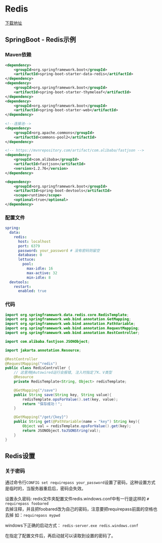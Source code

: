 # Redis
[下载地址](https://github.com/tporadowski/redis/releases)

## SpringBoot - Redis示例
### Maven依赖
```xml
<dependency>
    <groupId>org.springframework.boot</groupId>
    <artifactId>spring-boot-starter-data-redis</artifactId>
</dependency>
<dependency>
    <groupId>org.springframework.boot</groupId>
    <artifactId>spring-boot-starter-thymeleaf</artifactId>
</dependency>
<dependency>
    <groupId>org.springframework.boot</groupId>
    <artifactId>spring-boot-starter-web</artifactId>
</dependency>
		
<!--连接池-->
<dependency>
    <groupId>org.apache.commons</groupId>
    <artifactId>commons-pool2</artifactId>
</dependency>

<!-- https://mvnrepository.com/artifact/com.alibaba/fastjson -->
<dependency>
    <groupId>com.alibaba</groupId>
    <artifactId>fastjson</artifactId>
    <version>1.2.76</version>
</dependency>

<dependency>
    <groupId>org.springframework.boot</groupId>
    <artifactId>spring-boot-devtools</artifactId>
    <scope>runtime</scope>
    <optional>true</optional>
</dependency>
```

### 配置文件
```yml
spring:
  data:
    redis:
      host: localhost
      port: 6379
      password: your_password # 没有密码则留空
      database: 0
      lettuce:
        pool:
          max-idle: 16
          max-active: 32
          min-idle: 8
  devtools:
    restart:
      enabled: true
```

### 代码
```java
import org.springframework.data.redis.core.RedisTemplate;
import org.springframework.web.bind.annotation.GetMapping;
import org.springframework.web.bind.annotation.PathVariable;
import org.springframework.web.bind.annotation.RequestMapping;
import org.springframework.web.bind.annotation.RestController;

import com.alibaba.fastjson.JSONObject;

import jakarta.annotation.Resource;

@RestController
@RequestMapping("redis")
public class RedisController {
    // 这里用@Autowired运行会报错, 注入时指定了K、V类型
    @Resource
    private RedisTemplate<String, Object> redisTemplate;

    @GetMapping("/save")
    public String save(String key, String value){
        redisTemplate.opsForValue().set(key, value);
        return "保存成功！";
    }

    @GetMapping("/get/{key}")
    public String get(@PathVariable(name = "key") String key){
    	Object val = redisTemplate.opsForValue().get(key);
    	return JSONObject.toJSONString(val);
    }
}
```

## Redis设置
### 关于密码
通过命令行`CONFIG set requirepass your_password`设置了密码，这种设置方式是临时的，当服务器重启后，密码会失效。

设置永久密码:
redis文件夹配置文件redis.windows.conf中有一行是这样的
`# requirepass foobared`  
去掉注释，并且把foobared改为自己的密码，注意要把requirepass前面的空格也去掉
如：`requirepass mypwd`

windows下正确的启动方式：
`redis-server.exe redis.windows.conf`

在指定了配置文件后，再启动就可以读取到设置的密码了。